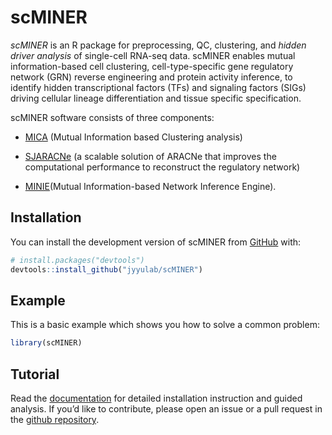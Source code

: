 
<!-- README.md is generated from README.Rmd. Please edit that file -->

# scMINER

<!-- badges: start -->
<!-- badges: end -->

*scMINER* is an R package for preprocessing, QC, clustering, and *hidden
driver analysis* of single-cell RNA-seq data. scMINER enables mutual
information-based cell clustering, cell-type-specific gene regulatory
network (GRN) reverse engineering and protein activity inference, to
identify hidden transcriptional factors (TFs) and signaling factors
(SIGs) driving cellular lineage differentiation and tissue specific
specification.

scMINER software consists of three components:

-   [MICA](https://github.com/jyyulab/MICA) (Mutual Information based
    Clustering analysis)

-   [SJARACNe](https://github.com/jyyulab/SJARACNe) (a scalable solution
    of ARACNe that improves the computational performance to reconstruct
    the regulatory network)

-   [MINIE](https://github.com/jyyulab/scMINER/)(Mutual
    Information-based Network Inference Engine).

## Installation

You can install the development version of scMINER from
[GitHub](https://github.com/) with:

``` r
# install.packages("devtools")
devtools::install_github("jyyulab/scMINER")
```

## Example

This is a basic example which shows you how to solve a common problem:

``` r
library(scMINER)
```

## Tutorial

Read the [documentation](https://jyyulab.github.io/scMINER/site/) for
detailed installation instruction and guided analysis. If you’d like to
contribute, please open an issue or a pull request in the [github
repository](https://github.com/jyyulab/scMINER/issues).
